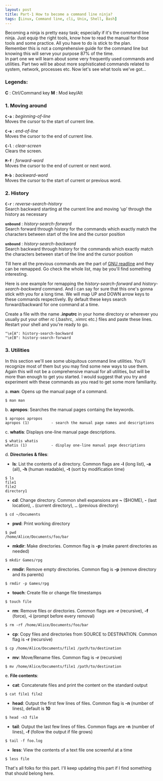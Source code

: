 ```yaml
---
layout: post
title: Part-1 How to become a command line ninja?
tags: [Linux, Command line, cli, Unix, Shell, Bash]
---
```


Becoming a ninja is pretty easy task; especially if it's the command line ninja. Just equip the right tools, know how to read the manual for those tools and some practice. All you have to do is stick to the plan.  
Remember this is not a comprehensive guide for the command line but knowing this will serve your purpose 87% of the time.  
In part one we will learn about some very frequently used commands and utilities. Part two will be about more sophisticated commands related to system, network, processes etc. Now let's see what tools we've got...

### __Legends__:
__C__ : Ctrl/Command key
__M__ : Mod key/Alt

### 1. __Moving around__
__`C-a`__ : _beginning-of-line_  
Moves the cursor to the start of current line.

__`C-e`__ : _end-of-line_  
Moves the cursor to the end of current line.

__`C-l`__ : _clear-screen_  
Clears the screen.

__`M-f`__ : _forward-word_  
Moves the cursor to the end of current or next word.

__`M-b`__ : _backward-word_  
Moves the cursor to the start of current or previous word.

### 2. __History__
__`C-r`__ : _reverse-search-history_  
Search backward starting at the current line and moving ‘up’ through the history as necessary

__`unbound`__ : _history-search-forward_  
Search forward through history for the commands which exactly match the characters between start of the line and the cursor position

__`unbound`__ : _history-search-backward_  
Search backward through history for the commands which exactly match the characters between start of the line and the cursor position

Till here all the previous commands are the part of [GNU readline][gnu-readline] and they can be remapped. Go check the whole list, may be you'll find something interesting.


Here is one example for remapping the _history-search-forward_ and _history-search-backward_ command. And I can say for sure that this 
one's gonna stick with you for a long time. We will map UP and DOWN arrow keys to these commands respectively. By default these keys search forward/backward for one command at a time.

Create a file with the name __.inputrc__ in your home directory or wherever you usually put your other _rc_ (.bashrc, .vimrc etc.) files
and paste these lines. Restart your shell and you're ready to go.

```
"\e[A": history-search-backward
"\e[B": history-search-forward
```

### 3. __Utilities__
In this section we'll see some ubiquitous command line utilities. You'll recognize most of them but you may find some new ways to use them. Again this will not be a comprehensive manual for all utilities, but will be more than enough to get you started.
I would suggest that you try and experiment with these commands as you read to get some more familiarity.

a. __man__: Opens up the manual page of a command.  
```
$ man man
```
b. __apropos__: Searches the manual pages containg the keywords.
```
$ apropos apropos
apropos (1)          - search the manual page names and descriptions
```
c. __whatis__:  Displays one-line manual page descriptions.
```
$ whatis whatis
whatis (1)           - display one-line manual page descriptions
```
d. __Directories & files__:
  * __ls__: List the contents of a directory. Common flags are __-l__ (long list), __-a__ (all), __-h__ (human readable), __-t__ (sort by modification time)
  ```
  $ ls
  file1
  file2
  directory1
  ```
  * __cd__: Change directory. Common shell expansions are __~__ ($HOME), __-__ (last location), __.__ (current directory), __..__ (previous directory)
  ```
  $ cd ~/Documents
  ```
  * __pwd__: Print working directory
  ```
  $ pwd
  /home/Alice/Documents/foo/bar
  ```
  * __mkdir__:  Make directories. Common flag is __-p__ (make parent directories as needed)
  ```
  $ mkdir Games/rpg
  ```
  * __rmdir__: Remove empty directories. Common flag is __-p__ (remove directory and its parents)
  ```
  $ rmdir -p Games/rpg
  ```
  * __touch__: Create file or change file timestamps
  ```
  $ touch file
  ```
  * __rm__: Remove files or directories. Common flags are __-r__ (recursive), __-f__ (force), __-i__ (prompt before every removal)
  ```
  $ rm -rf /home/Alice/Documents/foo/bar
  ```
  * __cp__: Copy files and directories from SOURCE to DESTINATION. Common flag is __-r__ (recursive)
  ```
  $ cp /home/Alice/Documents/file1 /path/to/destination
  ```
  * __mv__: Move/Rename files. Common flag is __-r__ (recursive)
  ```
  $ mv /home/Alice/Documents/file1 /path/to/destination
  ```


e. __File contents__:
  * __cat__: Concatenate files and print the content on the standard output
  ```
  $ cat file1 file2
  ```
  * __head__: Output the first few lines of files. Common flag is __-n__ (number of lines), default is __10__
  ```
  $ head -n3 file
  ```
  * __tail__: Output the last few lines of files. Common flags are __-n__ (number of lines), __-f__ (follow the output if file grows)
  ```
  $ tail -f foo.log
  ```
  * __less__: View the contents of a text file one screenful at a time
  ```
  $ less file
  ```

That's all folks for this part. I'll keep updating this part if I find something that should belong here.


[gnu-readline]: https://www.gnu.org/software/bash/manual/html_node/Bindable-Readline-Commands.html
